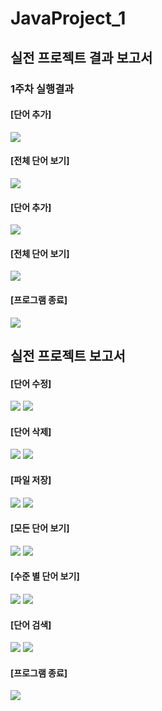 # JavaProject_1
## 실전 프로젝트 결과 보고서

### 1주차 실행결과

#### [단어 추가]
<img src='https://github.com/21900304/JavaProject_1/blob/master/screenShot/%EA%B2%B0%EA%B3%BC1.png?raw=true'></img>
#### [전체 단어 보기]
<img src='https://github.com/21900304/JavaProject_1/blob/master/screenShot/%EA%B2%B0%EA%B3%BC2.png?raw=true'></img>
#### [단어 추가]
<img src='https://github.com/21900304/JavaProject_1/blob/master/screenShot/%EA%B2%B0%EA%B3%BC3.png?raw=true'></img>
#### [전체 단어 보기]
<img src='https://github.com/21900304/JavaProject_1/blob/master/screenShot/%EA%B2%B0%EA%B3%BC4.png?raw=true'></img>
#### [프로그램 종료]
<img src='https://github.com/21900304/JavaProject_1/blob/master/screenShot/%EA%B2%B0%EA%B3%BC5.png?raw=true'></img>

## 실전 프로젝트  보고서
#### [단어 수정]
<img src='https://github.com/21900304/JavaProject_1/blob/master/screenShot/%EB%8B%A8%EC%96%B4%20%EC%88%98%EC%A0%95-1.png?raw=true'></img>
<img src='https://github.com/21900304/JavaProject_1/blob/master/screenShot/%EB%8B%A8%EC%96%B4%20%EC%88%98%EC%A0%95-2.png?raw=true'></img>
#### [단어 삭제]
<img src='https://github.com/21900304/JavaProject_1/blob/master/screenShot/%EB%8B%A8%EC%96%B4%20%EC%82%AD%EC%A0%9C-1.png?raw=true'></img>
<img src='https://github.com/21900304/JavaProject_1/blob/master/screenShot/%EB%8B%A8%EC%96%B4%20%EC%82%AD%EC%A0%9C-2.png?raw=true'></img>
#### [파일 저장]
<img src='https://github.com/21900304/JavaProject_1/blob/master/screenShot/%ED%8C%8C%EC%9D%BC%20%EC%A0%80%EC%9E%A5-1.png?raw=true'></img>
<img src='https://github.com/21900304/JavaProject_1/blob/master/screenShot/test.png?raw=true'></img>
#### [모든 단어 보기]
<img src='https://github.com/21900304/JavaProject_1/blob/master/screenShot/%EC%A0%84%EC%B2%B4%20%EB%B3%B4%EA%B8%B0%201.png?raw=true'></img>
<img src='https://github.com/21900304/JavaProject_1/blob/master/screenShot/%EC%A0%84%EC%B2%B4%20%EB%B3%B4%EA%B8%B0%202.png?raw=true'></img>
#### [수준 별 단어 보기]
<img src='https://github.com/21900304/JavaProject_1/blob/master/screenShot/%EC%88%98%EC%A4%80%EB%B3%84%20%EB%8B%A8%EC%96%B4%20%EB%B3%B4%EA%B8%B0.png?raw=true'></img>
<img src='https://github.com/21900304/JavaProject_1/blob/master/screenShot/%EC%88%98%EC%A4%80%EB%B3%84%20%EB%8B%A8%EC%96%B4%20%EB%B3%B4%EA%B8%B0-2.png?raw=true'></img>
#### [단어 검색]
<img src='https://github.com/21900304/JavaProject_1/blob/master/screenShot/%EB%8B%A8%EC%96%B4%20%EA%B2%80%EC%83%89-1.png?raw=true'></img>
<img src='https://github.com/21900304/JavaProject_1/blob/master/screenShot/%EB%8B%A8%EC%96%B4%20%EA%B2%80%EC%83%89-2.png?raw=true'></img>
#### [프로그램 종료]
<img src='https://github.com/21900304/JavaProject_1/blob/master/screenShot/%ED%94%84%EB%A1%9C%EA%B7%B8%EB%9E%A8%20%EC%A2%85%EB%A3%8C.png?raw=true'></img>
